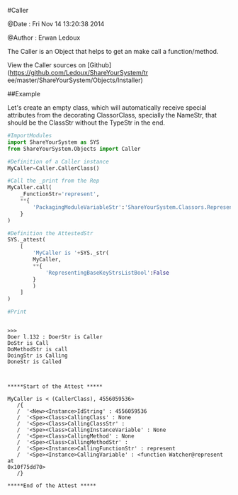 
#Caller


@Date : Fri Nov 14 13:20:38 2014

@Author : Erwan Ledoux



The Caller is an Object that helps to get an make call a function/method.





<!--
FrozenIsBool False
-->

View the Caller sources on [Github](https://github.com/Ledoux/ShareYourSystem/tr
ee/master/ShareYourSystem/Objects/Installer)




<!---
FrozenIsBool True
-->

##Example

Let's create an empty class, which will automatically receive
special attributes from the decorating ClassorClass,
specially the NameStr, that should be the ClassStr
without the TypeStr in the end.

```python
#ImportModules
import ShareYourSystem as SYS
from ShareYourSystem.Objects import Caller

#Definition of a Caller instance
MyCaller=Caller.CallerClass()

#Call the _print from the Rep
MyCaller.call(
    _FunctionStr='represent',
    **{
        'PackagingModuleVariableStr':'ShareYourSystem.Classors.Representer',
    }
)

#Definition the AttestedStr
SYS._attest(
    [
        'MyCaller is '+SYS._str(
        MyCaller,
        **{
            'RepresentingBaseKeyStrsListBool':False
        }
        )
    ]
)

#Print



```


```console
>>>
Doer l.132 : DoerStr is Caller
DoStr is Call
DoMethodStr is call
DoingStr is Calling
DoneStr is Called



*****Start of the Attest *****

MyCaller is < (CallerClass), 4556059536>
   /{
   /  '<New><Instance>IdString' : 4556059536
   /  '<Spe><Class>CallingClass' : None
   /  '<Spe><Class>CallingClassStr' :
   /  '<Spe><Class>CallingInstanceVariable' : None
   /  '<Spe><Class>CallingMethod' : None
   /  '<Spe><Class>CallingMethodStr' :
   /  '<Spe><Instance>CallingFunctionStr' : represent
   /  '<Spe><Instance>CallingVariable' : <function Watcher@represent at
0x10f75dd70>
   /}

*****End of the Attest *****



```

